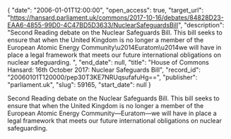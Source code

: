 {
  "date": "2006-01-01T12:00:00", 
  "open_access": true, 
  "target_url": "https://hansard.parliament.uk/commons/2017-10-16/debates/84828D23-EAA6-4855-99D0-4C47BD5D3633/NuclearSafeguardsBill", 
  "description": "Second Reading debate on the Nuclear Safeguards Bill. This bill seeks to ensure  that when the United Kingdom is no longer a member of the European Atomic Energy Community\u2014Euratom\u2014we will have in place a legal framework that meets our future international obligations on nuclear safeguarding. ", 
  "end_date": null, 
  "title": "House of Commons Hansard: 16th October 2017: Nuclear Safeguards Bill", 
  "record_id": "20060101T120000/pep30T3KE7NRUqsufafuHg==", 
  "publisher": "parliament.uk", 
  "slug": 59165, 
  "start_date": null
}

Second Reading debate on the Nuclear Safeguards Bill. This bill seeks to ensure  that when the United Kingdom is no longer a member of the European Atomic Energy Community—Euratom—we will have in place a legal framework that meets our future international obligations on nuclear safeguarding. 